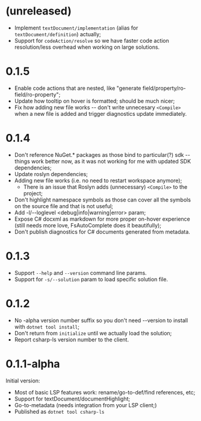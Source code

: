 # (unreleased)
- Implement `textDocument/implementation` (alias for `textDocument/definition`) actually;
- Support for `codeAction/resolve` so we have faster code action resolution/less overhead when working on large solutions.

# 0.1.5
- Enable code actions that are nested, like "generate field/property/ro-field/ro-property";
- Update how tooltip on hover is formatted; should be much nicer;
- Fix how adding new file works -- don't write unnecesary `<Compile>` when a new file is added and trigger diagnostics update immediately.

# 0.1.4
- Don't reference NuGet.* packages as those bind to particular(?) sdk -- things work better now, as it was not working for me with updated SDK dependencies;
- Update roslyn dependencies;
- Adding new file works (i.e. no need to restart workspace anymore);
  - There is an issue that Roslyn adds (unnecessary) `<Compile>` to the project;
- Don't highlight namespace symbols as those can cover all the symbols on the source file and that is not useful;
- Add -l/--loglevel <debug|info|warning|error> param;
- Expose C# docxml as markdown for more proper on-hover experience (still needs more love, FsAutoComplete does it beautifully);
- Don't publish diagnostics for C# documents generated from metadata.

# 0.1.3
- Support `--help` and `--version` command line params.
- Support for `-s/--solution` param to load specific solution file.

# 0.1.2
- No -alpha version number suffix so you don't need --version to install with `dotnet tool install`;
- Don't return from `initialize` until we actually load the solution;
- Report csharp-ls version number to the client.

# 0.1.1-alpha
Initial version:
- Most of basic LSP features work: rename/go-to-def/find references, etc;
- Support for textDocument/documentHighlight;
- Go-to-metadata (needs integration from your LSP client;)
- Published as `dotnet tool csharp-ls`
